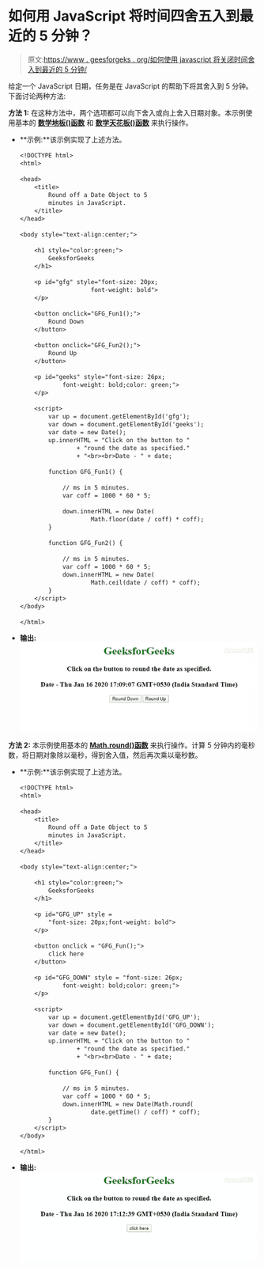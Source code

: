 # 如何用 JavaScript 将时间四舍五入到最近的 5 分钟？

> 原文:[https://www . geesforgeks . org/如何使用 javascript 将关闭时间舍入到最近的 5 分钟/](https://www.geeksforgeeks.org/how-to-round-off-time-to-nearest-5-min-using-javascript/)

给定一个 JavaScript 日期，任务是在 JavaScript 的帮助下将其舍入到 5 分钟。下面讨论两种方法:

**方法 1:** 在这种方法中，两个选项都可以向下舍入或向上舍入日期对象。本示例使用基本的 **[数学地板()函数](https://www.geeksforgeeks.org/javascript-math-floor-function/)** 和 **[数学天花板()函数](https://www.geeksforgeeks.org/javascript-math-ceil-function/)** 来执行操作。

*   **示例:**该示例实现了上述方法。

    ```
    <!DOCTYPE html>
    <html>

    <head>
        <title>
            Round off a Date Object to 5
            minutes in JavaScript.
        </title>
    </head>

    <body style="text-align:center;">

        <h1 style="color:green;">
            GeeksforGeeks
        </h1>

        <p id="gfg" style="font-size: 20px; 
                        font-weight: bold">
        </p>

        <button onclick="GFG_Fun1();">
            Round Down
        </button>

        <button onclick="GFG_Fun2();">
            Round Up
        </button>

        <p id="geeks" style="font-size: 26px; 
                font-weight: bold;color: green;">
        </p>

        <script>
            var up = document.getElementById('gfg');
            var down = document.getElementById('geeks');
            var date = new Date();
            up.innerHTML = "Click on the button to "
                    + "round the date as specified."
                    + "<br><br>Date - " + date;

            function GFG_Fun1() {

                // ms in 5 minutes.
                var coff = 1000 * 60 * 5; 

                down.innerHTML = new Date(
                        Math.floor(date / coff) * coff);
            }

            function GFG_Fun2() {

                // ms in 5 minutes.
                var coff = 1000 * 60 * 5; 
                down.innerHTML = new Date(
                        Math.ceil(date / coff) * coff);
            }
        </script>
    </body>

    </html>
    ```

*   **输出:**
    ![](img/dedf45174953c3a2d4305abfbda72f75.png)

**方法 2:** 本示例使用基本的 **[Math.round()函数](https://www.geeksforgeeks.org/javascript-math-round-function/)** 来执行操作。计算 5 分钟内的毫秒数，将日期对象除以毫秒，得到舍入值，然后再次乘以毫秒数。

*   **示例:**该示例实现了上述方法。

    ```
    <!DOCTYPE html>
    <html>

    <head>
        <title>
            Round off a Date Object to 5
            minutes in JavaScript.
        </title>
    </head>

    <body style="text-align:center;">

        <h1 style="color:green;">
            GeeksforGeeks
        </h1>

        <p id="GFG_UP" style =
            "font-size: 20px;font-weight: bold"> 
        </p>

        <button onclick = "GFG_Fun();"> 
            click here 
        </button> 

        <p id="GFG_DOWN" style = "font-size: 26px; 
                font-weight: bold;color: green;"> 
        </p>

        <script> 
            var up = document.getElementById('GFG_UP');
            var down = document.getElementById('GFG_DOWN');
            var date = new Date();
            up.innerHTML = "Click on the button to "
                    + "round the date as specified."
                    + "<br><br>Date - " + date;

            function GFG_Fun() {

                // ms in 5 minutes.
                var coff = 1000 * 60 * 5; 
                down.innerHTML = new Date(Math.round(
                        date.getTime() / coff) * coff);
            } 
        </script> 
    </body>

    </html>                           
    ```

*   **输出:**
    ![](img/2443c8e2a3e5203dfb73ed7ecf1cbdf8.png)